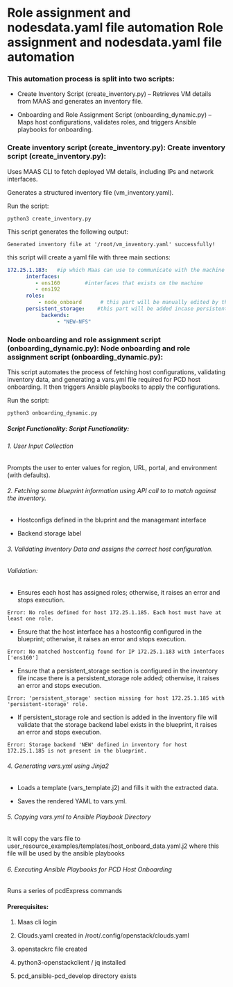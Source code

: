 # Role assignment and nodesdata.yaml file automation  Role assignment and nodesdata.yaml file automation  

 

### This automation process is split into two scripts: 

- Create Inventory Script (create_inventory.py) – Retrieves VM details from MAAS and generates an inventory file. 

- Onboarding and Role Assignment Script (onboarding_dynamic.py) – Maps host configurations, validates roles, and triggers Ansible playbooks for onboarding. 

 

 

### Create inventory script (create_inventory.py): Create inventory script (create_inventory.py): 

Uses MAAS CLI to fetch deployed VM details, including IPs and network interfaces. 

Generates a structured inventory file (vm_inventory.yaml). 

 

Run the script:  



    python3 create_inventory.py 
 

This script generates the following output: 

    Generated inventory file at '/root/vm_inventory.yaml' successfully! 
 
this script will create a yaml file with three main sections: 
```yaml
172.25.1.183:   #ip which Maas can use to communicate with the machine and ssh to it 
      interfaces:
         - ens160        #interfaces that exists on the machine 
         - ens192
      roles:
          - node_onboard      # this part will be manually edited by the customer add roles	                             - persistent-storage
      persistent_storage:    #this part will be added incase persistent_storage role is added 
           backends:
                - "NEW-NFS"
```

### Node onboarding and role assignment script (onboarding_dynamic.py): Node onboarding and role assignment script (onboarding_dynamic.py): 
 

This script automates the process of fetching host configurations, validating inventory data, and generating a vars.yml file required for PCD host onboarding. It then triggers Ansible playbooks to apply the configurations. 

 
Run the script:  



    python3 onboarding_dynamic.py 
 

##### Script Functionality: Script Functionality: 

###### 1. User Input Collection 

Prompts the user to enter values for region, URL, portal, and environment (with defaults). 

###### 2. Fetching some blueprint information using API call to to match against the inventory. 
 

- Hostconfigs defined in the bluprint and the managemant interface  

- Backend storage label 
 

###### 3. Validating Inventory Data and assigns the correct host configuration. 
 
###### Validation: 

 

- Ensures each host has assigned roles; otherwise, it raises an error and stops execution. 
 

`Error: No roles defined for host 172.25.1.185. Each host must have at least one role. `

 

- Ensure that the host interface has a hostconfig configured in the blueprint; otherwise, it raises an error and stops execution.  
 

`Error: No matched hostconfig found for IP 172.25.1.183 with interfaces ['ens160'] `

 

- Ensure that a persistent_storage section is configured in the inventory file incase there is a persistent_storage role added; otherwise, it raises an error and stops execution. 
 

``Error: 'persistent_storage' section missing for host 172.25.1.185 with 'persistent-storage' role. ``

 

- If persistent_storage role and section is added in the inventory file will validate that the storage backend label exists in the blueprint, it raises an error and stops execution. 
 
`Error: Storage backend 'NEW' defined in inventory for host 172.25.1.185 is not present in the blueprint. `

###### 4. Generating vars.yml using Jinja2 

- Loads a template (vars_template.j2) and fills it with the extracted data. 

- Saves the rendered YAML to vars.yml. 

 

###### 5. Copying vars.yml to Ansible Playbook Directory 

It will copy the vars file to user_resource_examples/templates/host_onboard_data.yaml.j2 	where this file will be used by the ansible playbooks  

 

###### 6. Executing Ansible Playbooks for PCD Host Onboarding  

 Runs a series of pcdExpress commands 


#### Prerequisites: 

1. Maas cli login  

3. Clouds.yaml created in /root/.config/openstack/clouds.yaml 

5. openstackrc file created 

7. python3-openstackclient / jq installed  

9. pcd_ansible-pcd_develop directory exists 

